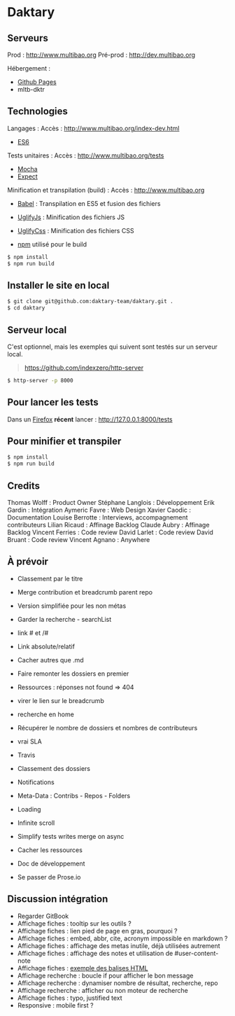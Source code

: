 # Daktary

## Serveurs
Prod : http://www.multibao.org
Pré-prod : http://dev.multibao.org

Hébergement :
* [Github Pages](https://pages.github.com)
* mltb-dktr

## Technologies
Langages :
Accès : http://www.multibao.org/index-dev.html
* [ES6](https://developer.mozilla.org/en-US/docs/Web/JavaScript/New_in_JavaScript/ECMAScript_6_support_in_Mozilla)

Tests unitaires :
Accès : http://www.multibao.org/tests
* [Mocha](https://mochajs.org/)
* [Expect](https://github.com/Automattic/expect.js)

Minification et transpilation (build) :
Accès : http://www.multibao.org
* [Babel](http://babeljs.io) : Transpilation en ES5 et fusion des fichiers
* [UglifyJs](https://github.com/mishoo/UglifyJS) : Minification des fichiers JS
* [UglifyCss](https://github.com/fmarcia/UglifyCSS) : Minification des fichiers CSS

* [npm]() utilisé pour le build
```bash
$ npm install
$ npm run build
```

## Installer le site en local
```bash
$ git clone git@github.com:daktary-team/daktary.git .
$ cd daktary
```

## Serveur local
C'est optionnel, mais les exemples qui suivent sont testés sur un serveur local.

> https://github.com/indexzero/http-server

```bash
$ http-server -p 8000
```

## Pour lancer les tests
Dans un [Firefox](https://www.mozilla.org/fr/firefox/developer/) **récent** lancer :
http://127.0.0.1:8000/tests

## Pour minifier et transpiler
```bash
$ npm install
$ npm run build
```

## Credits
Thomas Wolff : Product Owner
Stéphane Langlois : Développement
Erik Gardin : Intégration
Aymeric Favre : Web Design
Xavier Caodic : Documentation
Louise Berrotte : Interviews, accompagnement contributeurs
Lilian Ricaud : Affinage Backlog
Claude Aubry : Affinage Backlog
Vincent Ferries : Code review
David Larlet : Code review
David Bruant : Code review
Vincent Agnano : Anywhere

## À prévoir
* Classement par le titre
* Merge contribution et breadcrumb parent repo
* Version simplifiée pour les non métas
* Garder la recherche - searchList
* link # et /#
* Link absolute/relatif
* Cacher autres que .md
* Faire remonter les dossiers en premier
* Ressources : réponses not found => 404
* virer le lien sur le breadcrumb
* recherche en home
* Récupérer le nombre de dossiers et nombres de contributeurs
* vrai SLA
* Travis
* Classement des dossiers
* Notifications
* Meta-Data : Contribs - Repos - Folders
* Loading
* Infinite scroll
* Simplify tests writes merge on async

* Cacher les ressources
* Doc de développement
* Se passer de Prose.io

## Discussion intégration
* Regarder GitBook
* Affichage fiches : tooltip sur les outils ?
* Affichage fiches : lien pied de page en gras, pourquoi ?
* Affichage fiches : embed, abbr, cite, acronym impossible en markdown ?
* Affichage fiches : affichage des metas inutile, déjà utilisées autrement
* Affichage fiches : affichage des notes et utilisation de #user-content-note
* Affichage fiches : [exemple des balises HTML](http://dev.multibao.org/#newick/grill/blob/master/styleguide.md)
* Affichage recherche : boucle if pour afficher le bon message
* Affichage recherche : dynamiser nombre de résultat, recherche, repo
* Affichage recherche : afficher ou non moteur de recherche
* Affichage fiches : typo, justified text
* Responsive : mobile first ?

